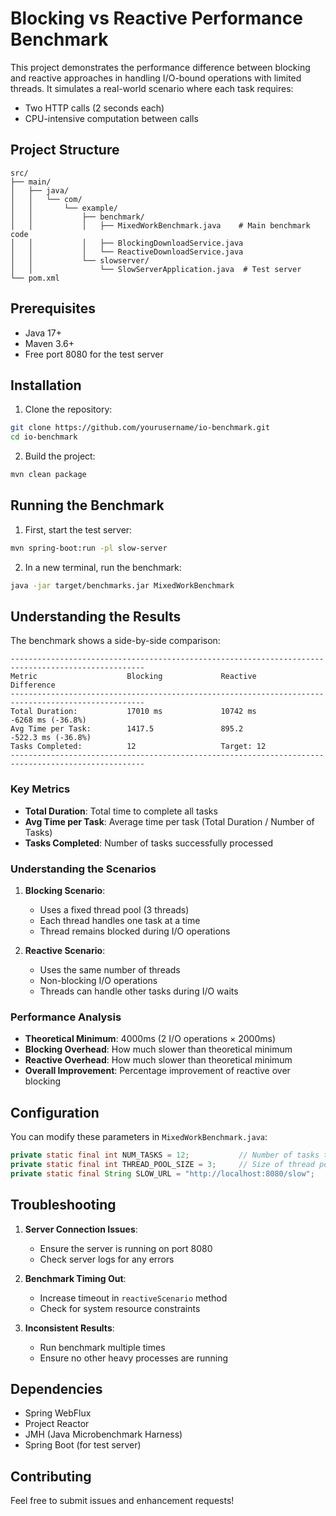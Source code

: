 # Blocking vs Reactive Performance Benchmark

This project demonstrates the performance difference between blocking and reactive approaches in handling I/O-bound operations with limited threads. It simulates a real-world scenario where each task requires:
- Two HTTP calls (2 seconds each)
- CPU-intensive computation between calls

## Project Structure

```
src/
├── main/
│   ├── java/
│   │   └── com/
│   │       └── example/
│   │           ├── benchmark/
│   │           │   ├── MixedWorkBenchmark.java    # Main benchmark code
│   │           │   ├── BlockingDownloadService.java
│   │           │   └── ReactiveDownloadService.java
│   │           └── slowserver/
│   │               └── SlowServerApplication.java  # Test server
└── pom.xml
```

## Prerequisites

- Java 17+
- Maven 3.6+
- Free port 8080 for the test server

## Installation

1. Clone the repository:
```bash
git clone https://github.com/yourusername/io-benchmark.git
cd io-benchmark
```

2. Build the project:
```bash
mvn clean package
```

## Running the Benchmark

1. First, start the test server:
```bash
mvn spring-boot:run -pl slow-server
```

2. In a new terminal, run the benchmark:
```bash
java -jar target/benchmarks.jar MixedWorkBenchmark
```

## Understanding the Results

The benchmark shows a side-by-side comparison:

```
----------------------------------------------------------------------------------------------------
Metric                    Blocking             Reactive             Difference          
----------------------------------------------------------------------------------------------------
Total Duration:           17010 ms             10742 ms             -6268 ms (-36.8%)
Avg Time per Task:        1417.5               895.2                -522.3 ms (-36.8%)
Tasks Completed:          12                   Target: 12
----------------------------------------------------------------------------------------------------
```

### Key Metrics

- **Total Duration**: Total time to complete all tasks
- **Avg Time per Task**: Average time per task (Total Duration / Number of Tasks)
- **Tasks Completed**: Number of tasks successfully processed

### Understanding the Scenarios

1. **Blocking Scenario**:
   - Uses a fixed thread pool (3 threads)
   - Each thread handles one task at a time
   - Thread remains blocked during I/O operations

2. **Reactive Scenario**:
   - Uses the same number of threads
   - Non-blocking I/O operations
   - Threads can handle other tasks during I/O waits

### Performance Analysis

- **Theoretical Minimum**: 4000ms (2 I/O operations × 2000ms)
- **Blocking Overhead**: How much slower than theoretical minimum
- **Reactive Overhead**: How much slower than theoretical minimum
- **Overall Improvement**: Percentage improvement of reactive over blocking

## Configuration

You can modify these parameters in `MixedWorkBenchmark.java`:

```java
private static final int NUM_TASKS = 12;           // Number of tasks to process
private static final int THREAD_POOL_SIZE = 3;     // Size of thread pool
private static final String SLOW_URL = "http://localhost:8080/slow";
```

## Troubleshooting

1. **Server Connection Issues**:
   - Ensure the server is running on port 8080
   - Check server logs for any errors

2. **Benchmark Timing Out**:
   - Increase timeout in `reactiveScenario` method
   - Check for system resource constraints

3. **Inconsistent Results**:
   - Run benchmark multiple times
   - Ensure no other heavy processes are running

## Dependencies

- Spring WebFlux
- Project Reactor
- JMH (Java Microbenchmark Harness)
- Spring Boot (for test server)

## Contributing

Feel free to submit issues and enhancement requests!